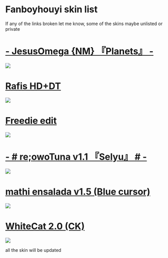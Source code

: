 # Fanboyhouyi skin list
If any of the links broken let me know, some of the skins maybe unlisted or private

# [- JesusOmega {NM} 『Planets』 -](https://www.mediafire.com/file/a66wxrz7pv470d4/-_JesusOmega_%257BNM%257D_%25E3%2580%258EPlanets%25E3%2580%258F_-.osk/file)
![](https://skins.osuck.net/uploads/posts/2020-07/1594283495_4.jpg)

# [ Rafis HD+DT ](https://www.mediafire.com/file/xtrb2wzx993kgfc/Rafis_%252BHDDT.osk/file)
![](https://skins.osuck.net/uploads/posts/2018-09/1537800821_xd5s228.jpg)

# [ Freedie edit ](https://drive.google.com/file/d/1ensNTJg9HJ-o1OSekCDl6ElWMylW-x3u/view)
![](https://cdn.discordapp.com/attachments/761273576757133353/819460135562641408/unknown.png)

# [  - # re;owoTuna v1.1 『Selyu』 # - ](https://www.mediafire.com/file/10yv0iwzd9vn7zh/-_%2523_re%253BowoTuna_v1.1_%25E3%2580%258ESelyu%25E3%2580%258F_%2523_-.osk/file)
![](https://skins.osuck.net/uploads/posts/2020-08/1596468449_screenshot9247.jpg)

# [ mathi ensalada v1.5 (Blue cursor) ](https://www.mediafire.com/file/5okhdqiooa12mit/mathi_ensalada_v1.5_%2528Blue_cursor%2529.osk/file)
![](https://skins.osuck.net/uploads/posts/2020-03/1585203789_screenshot8309.jpg)

# [ WhiteCat 2.0 (CK) ](https://www.mediafire.com/file/j034hvutkodbwsz/-_%25E3%2580%258ACK%25E3%2580%258B_WhiteCat_2.0_%257E_new.osk/file)
![](https://skins.osuck.net/uploads/posts/2021-03/1616523565_screenshot9735.jpg)

all the skin will be updated
